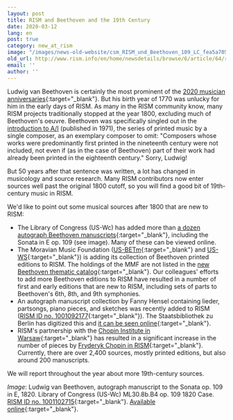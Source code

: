 ```yaml
---
layout: post
title: RISM and Beethoven and the 19th Century
date: 2020-03-12
lang: en
post: true
category: new_at_rism
image: "/images/news-old-website/csm_RISM_und_Beethoven_109_LC_fea5a7050b.png"
old_url: http://www.rism.info/en/home/newsdetails/browse/6/article/64/rism-and-beethoven-and-the-19th-century.html
email: ''
author: ''
---
```


Ludwig van Beethoven is certainly the most prominent of the [2020 musician anniversaries](/events/2020/01/09/2020-not-just-beethoven.html){:target="_blank"}. But his birth year of 1770 was unlucky for him in the early days of RISM. As many in the RISM community know, many RISM projects traditionally stopped at the year 1800, excluding much of Beethoven's oeuvre. Beethoven was specifically singled out in the [introduction to A/I](/publications.html#c36) (published in 1971), the series of printed music by a single composer, as an exemplary composer to omit: "Composers whose works were predominantly first printed in the nineteenth century were not included, not even if (as in the case of Beethoven) part of their work had already been printed in the eighteenth century." Sorry, Ludwig!

But 50 years after that sentence was written, a lot has changed in musicology and source research. Many RISM contributors now enter sources well past the original 1800 cutoff, so you will find a good bit of 19th-century music in RISM.

We'd like to point out some musical sources after 1800 that are new to RISM:

- The Library of Congress (US-Wc) has added more than [a dozen autograph Beethoven manuscripts](https://opac.rism.info/search?View=rism&author=Beethoven&siglum=US-Wc){:target="_blank"}, including the Sonata in E op. 109 (see image). Many of these can be viewed online.
- The Moravian Music Foundation ([US-BETm](https://opac.rism.info/search?View=rism&author=Beethoven&siglum=US-BETm&Language=en){:target="_blank"} and [US-WS](https://opac.rism.info/search?View=rism&author=Beethoven&siglum=US-WS&Language=en){:target="_blank"}) is adding its collection of Beethoven printed editions to RISM. The holdings of the MMF are not listed in the [new Beethoven thematic catalog](https://opac.rism.info/search?id=lit30028397&View=rism){:target="_blank"}. Our colleagues' efforts to add more Beethoven editions to RISM have resulted in a number of first and early editions that are new to RISM, including sets of parts to Beethoven's 6th, 8th, and 9th symphonies.
- An autograph manuscript collection by Fanny Hensel containing lieder, partsongs, piano pieces, and sketches was recently added to RISM ([RISM ID no. 1001092177](https://opac.rism.info/search?id=1001092177&View=rism){:target="_blank"}). The Staatsbibliothek zu Berlin has digitized this and [it can be seen online](http://resolver.staatsbibliothek-berlin.de/SBB0002A63E00000000){:target="_blank"}.
- RISM's partnership with the [Chopin Institute in Warsaw](/library_collections/2019/02/18/close-cooperation-between-rism-and-the-chopin.html){:target="_blank"} has resulted in a significant increase in the number of pieces by [Fryderyk Chopin in RISM](https://opac.rism.info/search?View=rism&author=Chopin){:target="_blank"}. Currently, there are over 2,400 sources, mostly printed editions, but also around 200 manuscripts.


We will report throughout the year about more 19th-century sources.


_Image_: Ludwig van Beethoven, autograph manuscript to the Sonata op. 109 in E, 1820. Library of Congress (US-Wc) ML30.8b.B4 op. 109 1820 Case. [RISM ID no. 1001102715](https://opac.rism.info/search?id=1001102715&View=rism){:target="_blank"}. [Available online](https://lccn.loc.gov/87752609){:target="_blank"}.